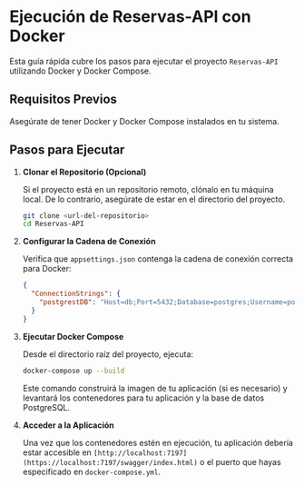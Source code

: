 # Ejecución de Reservas-API con Docker

Esta guía rápida cubre los pasos para ejecutar el proyecto `Reservas-API` utilizando Docker y Docker Compose.

## Requisitos Previos

Asegúrate de tener Docker y Docker Compose instalados en tu sistema.

## Pasos para Ejecutar

1. **Clonar el Repositorio (Opcional)**

   Si el proyecto está en un repositorio remoto, clónalo en tu máquina local. De lo contrario, asegúrate de estar en el directorio del proyecto.

    ```bash
    git clone <url-del-repositorio>
    cd Reservas-API
    ```

2. **Configurar la Cadena de Conexión**

   Verifica que `appsettings.json` contenga la cadena de conexión correcta para Docker:

    ```json
    {
      "ConnectionStrings": {
        "postgrestDB": "Host=db;Port=5432;Database=postgres;Username=postgres;Password=postgres;Timeout=30"
      }
    }
    ```

3. **Ejecutar Docker Compose**

   Desde el directorio raíz del proyecto, ejecuta:

    ```bash
    docker-compose up --build
    ```

   Este comando construirá la imagen de tu aplicación (si es necesario) y levantará los contenedores para tu aplicación y la base de datos PostgreSQL.

4. **Acceder a la Aplicación**

   Una vez que los contenedores estén en ejecución, tu aplicación debería estar accesible en `[http://localhost:7197](https://localhost:7197/swagger/index.html)` o el puerto que hayas especificado en `docker-compose.yml`.

